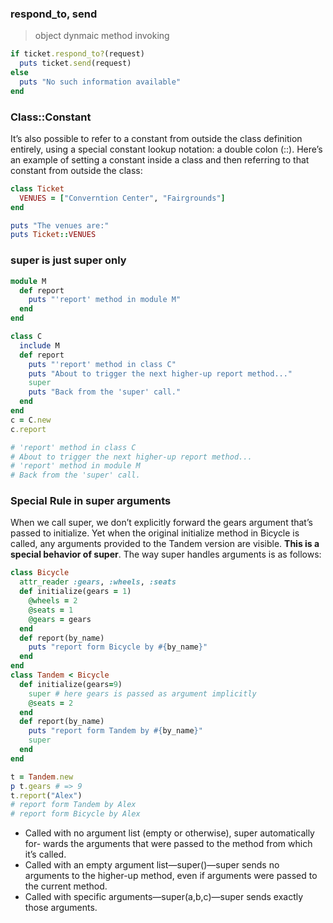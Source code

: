 ### respond_to, send

> object dynmaic method invoking

```rb
if ticket.respond_to?(request)
  puts ticket.send(request)
else
  puts "No such information available"
end
```

### Class::Constant
It’s also possible to refer to a constant from outside the class definition entirely, using a special constant lookup notation: a double colon (::). Here’s an example of setting a constant inside a class and then referring to that constant from outside the class:
```rb
class Ticket
  VENUES = ["Converntion Center", "Fairgrounds"]
end

puts "The venues are:"
puts Ticket::VENUES
```
### super is just super only
```rb
module M
  def report
    puts "'report' method in module M"
  end
end 

class C
  include M
  def report
    puts "'report' method in class C"
    puts "About to trigger the next higher-up report method..."
    super
    puts "Back from the 'super' call."
  end
end
c = C.new
c.report

# 'report' method in class C
# About to trigger the next higher-up report method...
# 'report' method in module M
# Back from the 'super' call.
```

### Special Rule in super arguments
When we call super, we don’t explicitly forward the gears argument that’s passed to initialize. Yet when the original initialize method in Bicycle is called, any arguments provided to the Tandem version are visible. **This is a special behavior of super**. The way super handles arguments is as follows:
```rb
class Bicycle
  attr_reader :gears, :wheels, :seats
  def initialize(gears = 1)
    @wheels = 2
    @seats = 1
    @gears = gears
  end 
  def report(by_name)
    puts "report form Bicycle by #{by_name}"
  end
end
class Tandem < Bicycle
  def initialize(gears=9)
    super # here gears is passed as argument implicitly
    @seats = 2 
  end
  def report(by_name)
    puts "report form Tandem by #{by_name}"
    super
  end
end

t = Tandem.new
p t.gears # => 9
t.report("Alex")
# report form Tandem by Alex
# report form Bicycle by Alex
```
- Called with no argument list (empty or otherwise), super automatically for- wards the arguments that were passed to the method from which it’s called.
- Called with an empty argument list—super()—super sends no arguments to the higher-up method, even if arguments were passed to the current method.
- Called with specific arguments—super(a,b,c)—super sends exactly those
arguments.
